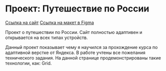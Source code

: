 # Проект: Путешествие по России

[Ссылка на сайт](https://github.com/alex-garshin/russian-travel)
[Ссылка на макет в Figma](https://www.figma.com/file/5S2WSbEFL6awjVWJ0NWL8Q/Sprint-3_-Russia-_-desktop-mobile?node-id=28503%3A0)

Проект о путешествии по России.
Сайт полностью адаптивен и открывается на всех типах устройств.

Данный проект показывает чему я научился за прохождение курса по адаптивной верстке от Яндекса.
В работе учтены все пожелания технического задания.
На данной странице продемонстрированы такие технологии, как: Grid.
